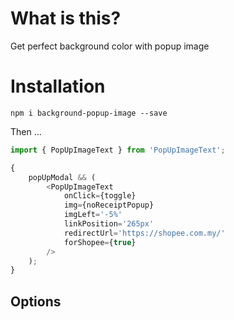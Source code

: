 # What is this?

Get perfect background color with popup image

# Installation

`npm i background-popup-image --save`

Then ...

```js
import { PopUpImageText } from 'PopUpImageText';

{
	popUpModal && (
		<PopUpImageText
			onClick={toggle}
			img={noReceiptPopup}
			imgLeft='-5%'
			linkPosition='265px'
			redirectUrl='https://shopee.com.my/'
			forShopee={true}
		/>
	);
}
```

## Options
